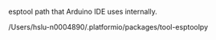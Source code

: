 esptool path that Arduino IDE uses internally.

/Users/hslu-n0004890/.platformio/packages/tool-esptoolpy
